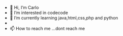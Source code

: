 - 👋 Hi, I’m Carlo
- 👀 I’m interested in codecode
- 🌱 I’m currently learning java,html,css,php and python
- 
- 📫 How to reach me ...dont reach me

<!---
JustbeV/JustbeV is a ✨ special ✨ repository because its `README.md` (this file) appears on your GitHub profile.
You can click the Preview link to take a look at your changes.
--->
